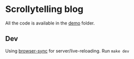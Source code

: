 # Scrollytelling blog

All the code is available in the [demo](demo) folder.

## Dev
Using [browser-sync](https://browsersync.io/) for server/live-reloading. Run `make dev`